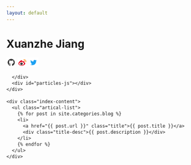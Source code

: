 ```yaml
---
layout: default
---
```


<body>
  <div class="index-wrapper">
    <div class="aside">
      <div class="info-card">
        <h1>Xuanzhe Jiang</h1>
        <a href="https://github.com/XuanZheJiang" target="_blank"><img src="/images/HomePic/github192.png" alt="" width="25"/></a>
        <a href="http://weibo.com/2414696153" target="_blank"><img src="/images/HomePic/weibo192.png" alt="" width="25"/></a>
        <a href="https://twitter.com/cocoJGCM" target="_blank"><img src="/images/HomePic/twitter192.png" alt="" width="25"/></a>
        
      </div>
      <div id="particles-js"></div>
    </div>

    <div class="index-content">
      <ul class="artical-list">
        {% for post in site.categories.blog %}
        <li>
          <a href="{{ post.url }}" class="title">{{ post.title }}</a>
          <div class="title-desc">{{ post.description }}</div>
        </li>
        {% endfor %}
      </ul>
    </div>
  </div>
</body>
